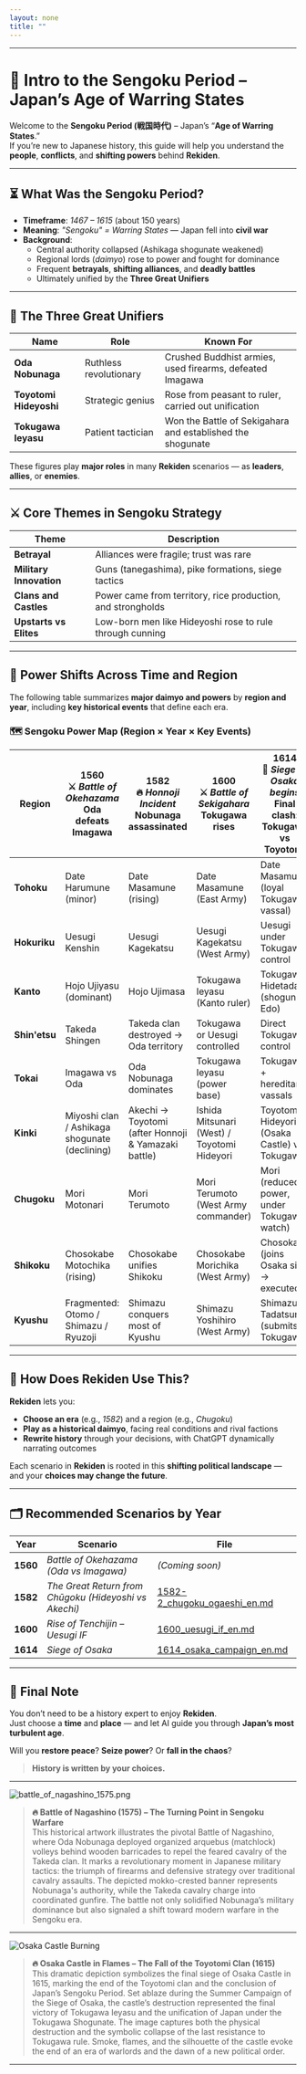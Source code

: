 ```yaml
---
layout: none
title: ""
---
```

    
---

# 🏯 **Intro to the Sengoku Period – Japan’s Age of Warring States**

Welcome to the **Sengoku Period (戦国時代)** – Japan’s “**Age of Warring States**.”  
If you’re new to Japanese history, this guide will help you understand the **people**, **conflicts**, and **shifting powers** behind **Rekiden**.

---

## ⏳ **What Was the Sengoku Period?**

- **Timeframe**: *1467 – 1615* (about 150 years)  
- **Meaning**: *"Sengoku" = Warring States* — Japan fell into **civil war**
- **Background**:
  - Central authority collapsed (Ashikaga shogunate weakened)
  - Regional lords (*daimyo*) rose to power and fought for dominance
  - Frequent **betrayals**, **shifting alliances**, and **deadly battles**
  - Ultimately unified by the **Three Great Unifiers**

---

## 👑 **The Three Great Unifiers**

| Name                | Role                   | Known For                                       |
|---------------------|------------------------|--------------------------------------------------|
| **Oda Nobunaga**    | Ruthless revolutionary | Crushed Buddhist armies, used firearms, defeated Imagawa |
| **Toyotomi Hideyoshi** | Strategic genius     | Rose from peasant to ruler, carried out unification |
| **Tokugawa Ieyasu** | Patient tactician      | Won the Battle of Sekigahara and established the shogunate |

These figures play **major roles** in many **Rekiden** scenarios — as **leaders**, **allies**, or **enemies**.

---

## ⚔️ **Core Themes in Sengoku Strategy**

| Theme               | Description                                                  |
|---------------------|--------------------------------------------------------------|
| **Betrayal**        | Alliances were fragile; trust was rare                       |
| **Military Innovation** | Guns (tanegashima), pike formations, siege tactics    |
| **Clans and Castles**   | Power came from territory, rice production, and strongholds |
| **Upstarts vs Elites**  | Low-born men like Hideyoshi rose to rule through cunning  |

---

## 📅 **Power Shifts Across Time and Region**

The following table summarizes **major daimyo and powers** by **region and year**, including **key historical events** that define each era.

### 🗺️ **Sengoku Power Map (Region × Year × Key Events)**

| Region       | **1560**<br>⚔️ *Battle of Okehazama*<br>Oda defeats Imagawa | **1582**<br>🔥 *Honnoji Incident*<br>Nobunaga assassinated | **1600**<br>⚔️ *Battle of Sekigahara*<br>Tokugawa rises | **1614**<br>🏯 *Siege of Osaka begins*<br>Final clash: Tokugawa vs Toyotomi |
|--------------|-------------------------------------------------------------|------------------------------------------------------------|-----------------------------------------------|------------------------------------------------------------|
| **Tohoku**   | Date Harumune (minor)                                       | Date Masamune (rising)                                      | Date Masamune (East Army)                    | Date Masamune (loyal Tokugawa vassal)                       |
| **Hokuriku** | Uesugi Kenshin                                              | Uesugi Kagekatsu                                            | Uesugi Kagekatsu (West Army)                 | Uesugi under Tokugawa control                              |
| **Kanto**    | Hojo Ujiyasu (dominant)                                     | Hojo Ujimasa                                                | Tokugawa Ieyasu (Kanto ruler)                | Tokugawa Hidetada (shogun in Edo)                           |
| **Shin'etsu**| Takeda Shingen                                              | Takeda clan destroyed → Oda territory                       | Tokugawa or Uesugi controlled                | Direct Tokugawa control                                    |
| **Tokai**    | Imagawa vs Oda                                              | Oda Nobunaga dominates                                      | Tokugawa Ieyasu (power base)                 | Tokugawa + hereditary vassals                              |
| **Kinki**    | Miyoshi clan / Ashikaga shogunate (declining)              | Akechi → Toyotomi (after Honnoji & Yamazaki battle)         | Ishida Mitsunari (West) / Toyotomi Hideyori  | Toyotomi Hideyori (Osaka Castle) vs Tokugawa               |
| **Chugoku**  | Mori Motonari                                               | Mori Terumoto                                               | Mori Terumoto (West Army commander)          | Mori (reduced power, under Tokugawa watch)                 |
| **Shikoku**  | Chosokabe Motochika (rising)                                | Chosokabe unifies Shikoku                                   | Chosokabe Morichika (West Army)              | Chosokabe (joins Osaka side → executed)                    |
| **Kyushu**   | Fragmented: Otomo / Shimazu / Ryuzoji                        | Shimazu conquers most of Kyushu                             | Shimazu Yoshihiro (West Army)                | Shimazu Tadatsune (submits to Tokugawa)                    |

---

## 🧭 **How Does Rekiden Use This?**

**Rekiden** lets you:

- **Choose an era** (e.g., *1582*) and a region (e.g., *Chugoku*)
- **Play as a historical daimyo**, facing real conditions and rival factions
- **Rewrite history** through your decisions, with ChatGPT dynamically narrating outcomes

Each scenario in **Rekiden** is rooted in this **shifting political landscape** — and your **choices may change the future**.

---

## 🗂️ **Recommended Scenarios by Year**

| Year | Scenario | File |
|------|----------|------|
| **1560** | *Battle of Okehazama (Oda vs Imagawa)* | *(Coming soon)* |
| **1582** | *The Great Return from Chūgoku (Hideyoshi vs Akechi)* | [1582-2_chugoku_ogaeshi_en.md](../sengoku/periods/1582-2_chugoku_ogaeshi_en.md) |
| **1600** | *Rise of Tenchijin – Uesugi IF* | [1600_uesugi_if_en.md](../sengoku/periods/1600_uesugi_if_en.md) |
| **1614** | *Siege of Osaka* | [1614_osaka_campaign_en.md](../sengoku/periods/1614_osaka_campaign_en.md) |

---

## 👋 **Final Note**

You don’t need to be a history expert to enjoy **Rekiden**.  
Just choose a **time** and **place** — and let AI guide you through **Japan’s most turbulent age**.

Will you **restore peace**? **Seize power**? Or **fall in the chaos**?

> **History is written by your choices.**

---

![battle_of_nagashino_1575.png](./battle_of_nagashino_1575.png)

> **🔥 Battle of Nagashino (1575) – The Turning Point in Sengoku Warfare**  
This historical artwork illustrates the pivotal Battle of Nagashino, where Oda Nobunaga deployed organized arquebus (matchlock) volleys behind wooden barricades to repel the feared cavalry of the Takeda clan. It marks a revolutionary moment in Japanese military tactics: the triumph of firearms and defensive strategy over traditional cavalry assaults. The depicted mokko-crested banner represents Nobunaga's authority, while the Takeda cavalry charge into coordinated gunfire. The battle not only solidified Nobunaga’s military dominance but also signaled a shift toward modern warfare in the Sengoku era.

---

![Osaka Castle Burning](./Osaka_Castle_Burning_Cropped.png)

> **🔥 Osaka Castle in Flames – The Fall of the Toyotomi Clan (1615)**  
This dramatic depiction symbolizes the final siege of Osaka Castle in 1615, marking the end of the Toyotomi clan and the conclusion of Japan’s Sengoku Period. Set ablaze during the Summer Campaign of the Siege of Osaka, the castle’s destruction represented the final victory of Tokugawa Ieyasu and the unification of Japan under the Tokugawa Shogunate. The image captures both the physical destruction and the symbolic collapse of the last resistance to Tokugawa rule. Smoke, flames, and the silhouette of the castle evoke the end of an era of warlords and the dawn of a new political order.

---
